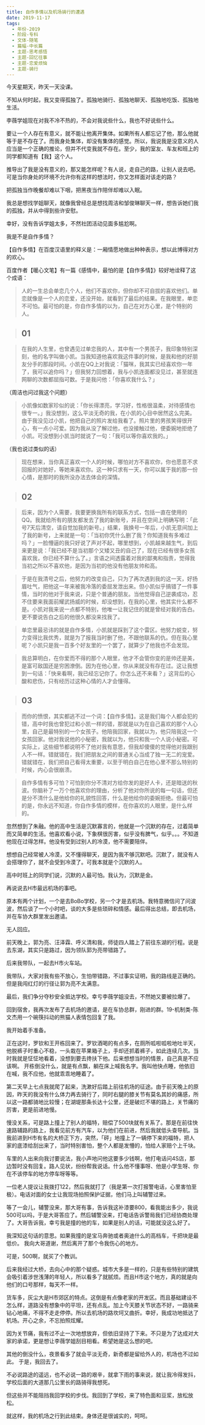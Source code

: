 ```yaml
---
title: 自作多情以及机场骑行的遭遇
date: 2019-11-17
tags:
  - 年份-2019
  - 阶段-专科
  - 文体-随笔
  - 篇幅-中长篇
  - 主题-思考感悟
  - 主题-回忆往事
  - 主题-恋爱烦恼
  - 主题-骑行
---
```


今天星期天，昨天一天没课。

不知从何时起，我又变得孤独了。孤独地骑行、孤独地聊天、孤独地吃饭、孤独地生活。

李薇学姐现在对我不冷不热的，不会对我说些什么，我也不好说些什么。

要让一个人存在有意义，就不能让他离开集体。如果所有人都忘记了他，那么他就等于是不存在了。而我身处集体，却没有集体的感觉。所以，我说我是没意义的人应当是一个正确的推论，但并不代变我就不存在。至少，我的室友、车友和班上的同学都知道有【我】这个人。

推导出了我是没有意义的，那又能怎样呢？有人说，走自己的路，让别人说去吧。可是当你身处的环境不允许你有这样的想法时，你又怎样面对该走的路？

把孤独当作晚餐却难以下咽，把黑夜当作陪伴却难以入眠。

我总是想找学姐聊天，就像我曾经总是想找周洁和邹俊琳聊天一样，想告诉她们我的孤独，并从中得到些许安慰。

幸好，没有告诉学姐太多，不然社团活动见面多尴尬啊。

我是不是自作多情？

【自作多情】在百度汉语里的释义是：一厢情愿地做出种种表示，想以此博得对方的欢心。

百度作者【暖心文笔】有一篇《感情中，最怕的是【自作多情】》较好地诠释了这个成语：

> 人的一生总会单恋几个人，他们不喜欢你，但你却不可自拔的喜欢他们。单恋就像是一个人的恋爱，还没开始，就看到了最后的结果。在我眼里，单恋不可怕。最可怕的是，你自作多情的以为，自己在对方心里，是个特别的人。

> ## 01

> 在我的人生里，也曾遇见过单恋我的人，其中有一个男孩子，我印象特别深刻，他的名字叫做小凯。当我知道他喜欢我这件事的时候，是我和他的好朋友分手的那段时间。小凯在QQ上对我说：「猫咪，我其实已经喜欢你一年了，我可以追你吗？」但我努力回想着，我与小凯连面都没见过，甚至就连网聊的次数都屈指可数。于是我问他：「你喜欢我什么？」

（周洁也问过我这个问题）

> 小凯像如数家珍似的说：「你长得漂亮，学习好，性格很温柔，对待感情也很专一。」我没想到，这么平淡无奇的我，在小凯的心目中居然这么完美。由于我没见过小凯，他把自己的照片发给我看了。照片里的男孩笑得很开心，有一点小可爱。因为我从没了解过他，也没接触过他，便委婉地拒绝了小凯。可没想到小凯当时就说了一句：「我可以等你喜欢我的。」

（我也说过类似的话）

> 现在想来，当你真正喜欢一个人的时候，哪怕对方不喜欢你，你也愿意不求回报的对她好，等她来喜欢你。这一种只求有一天，你可以属于我的那一份心情，是那时的我所没办法去体会的深情。

> ## 02

> 后来，因为个人需要，我要更换我所有的联系方式，包括一直在使用的QQ。我就给所有的朋友都发去了我的新账号，并且在空间上明确写明：「此号7天后清空，请自觉加我的新号。」结果，我换号一年后，小凯无意间加上了我的新号，上来就是一句：「当初你凭什么删了我？你知道我有多难过吗？」一脸懵逼的我只好说了声对不起，哪里想到，小凯越来越生气，到后来更是说：「我已经不是当初那个又矮又丑的自己了，现在已经有很多女孩喜欢我，你已经不算什么了。」言语之间透露着对我的鄙夷和指责，觉得我当初之所以不喜欢他，是因为当初的他没有他朋友帅和高。

> 于是在我清号之后，他努力的改变自己，只为了再次遇到我的这一天，好扬眉吐气，把他这一年来被我冷落的委屈发泄出来。但小凯似乎搞错了一件事情，当时的他对于我来说，只是个普通的朋友。当他觉得自己逆袭成功，忍不住要来我面前耀武扬威的时候，却没想到，在我的心里，他其实什么都不是。小凯对我来说一点都不特别，他唯一让我记住的就是曾经对我的告白。更不要说告白之后的他很久都没来找我了。

> 单恋里最忌讳的就是自作多情，小凯就是踩到了这个雷区。他努力蜕变，努力变得比我优秀，就是为了报我当时删了他，不跟他联系的仇。但在我心里呢？小凯只是我一百多个好友里的一个罢了，就算少了他我也不会发现。

> 我总算明白，在你爱而不得的那个人眼里，他才不会管你变的是帅还是美，是富可敌国还是穷困潦倒。因为在他心里，你从来就没有存在过。这让我想到一句话：「快来看啊，我已经忘记你了。你怎么还不来看？」这背后的心酸和悲伤，只有经历过这种心情的人才会懂得。

> ## 03

> 而你的愤恨，其实都逃不过一个词：【自作多情】。这是我们每个人都会犯的错，高中时我也曾犯过和小凯一样的错，那就是以为在自己喜欢的那个人心里，自己是最特别的一个女孩子。他陪我回家，我就以为，他只陪我这一个女孩回家。他对我说他的小秘密，我就以为，他只和我一个人说小秘密。可实际上，这些细节都说明不了他对我有意思，但我却傻傻的觉得他对我跟别人不一样。错就错在，我们把朋友之间的普通关心当成了独一无二的宠爱。错就错在，我们把自己看得太重要，以至于明白自己在他心里不那么特别的时候，内心会很崩溃。

> 自作多情有多可怕？可怕到你分不清对方给你发的是好人卡，还是暗送的秋波。你脑补了一万个他喜欢你的理由，分析了他对你所说的每一句话，但还是分不清什么是他给你的礼貌性回答，什么是他给你的委婉拒绝。但最可怕的是，你永远不知道，你自作多情的模样，在你喜欢的人眼里，是什么样的。

忽然想到了朱融。他的高中生活是沉默寡言的，他就是一个沉默的存在，过着简单而又简单的生活。他喜欢看小说，下象棋很厉害，似乎没有脾气，似乎。。。不知道他现在过得怎样。他没有受到过别人的冷漠，他不需要陪伴。

想想自己经常被人冷漠，又不懂得聊天，是因为我不够沉默吧。沉默了，就没有人会搭理你了，就不会受到冷漠了。可我本就是个沉默的人。

高中时班上的同学们说，沉默的人最可怕。我认为，沉默是金。

再说说去H市最远机场的事吧。

原本有两个计划，一个是去BoBo学校，另一个才是去机场。我特意微信问了问波波，然后谈了一个小时吧，谈的大多是些琐碎和情感。最后得出总结，即去机场，并在车协大群里发出邀请。

无人回应。

前天晚上，郭为亮、汪泽霖、呼义清和我，师徒四人踏上了前往东湖的行程。说是去东湖，其实只是路过，因为领队郭为亮带错路了。

后来我带队，一起去H市火车站。

我带队，大家对我有些不放心，生怕带错路，不过事实证明，我的路线是正确的。但是我闯红灯的行径让郭为亮不太满意。

最后，我们争分夺秒安全抵达学校。幸亏李薇学姐没去，不然她又要被拉爆了。

回到宿舍，我再次发布了去机场的邀请，是在车协总群，刚进的群。19-机制类-陈文杰用一个碗筷抖动的熊猫人表情包回复了我。

我开始着手准备。

正在这时，罗钦和王开栋回来了。罗钦酒喝的有点多，在厕所呱啦呱啦地吐半天，他脱裤子时重心不稳，一头栽在苹果箱子上，手却还抓着裤子，如此连续几次。当时我就是怔怔地看着，没想到要去搀扶下他。后来想想当时的情景，自己真是不应该啊。
开栋倒没什么，就是有点飘，躺在床上喊我名字。我叫他快点睡，他依旧在喊，我不应他，他就乖乖地睡着了。

第二天早上七点我就爬了起来，洗漱好后踏上前往机场的征途。由于前天晚上的原因，昨天的我没有什么体力再去骑行了，同时右腿的膝关节有莫名其妙的痛感，所以这一路都骑地比较慢；在湖堤那条长达十公里，还是破烂不堪的路上，关节痛的厉害，更是前进地慢。

慢没关系，可是路上撞上了别人的福特，赔偿了500块就有关系了。那是在前往快速路辅路的路上，我看见前方有汽车，以为他们在前进，然后我就低头查导航。当我前进到H市有名的大桥正下方，突然，「砰」地撞上了一辆停下来的福特，把人家的底漆给刮出来了，当时特别害怕，整个人都是发懵的，怕给人家赔个上千块。

车里的人出来向我讨要说法，我小声地问他这要多少钱啊，他打电话问4S店，那边暂时没有回复。路人见状，纷纷帮我说话。什么他不懂事呀、他是小学生呀、你在不该停车的地方停车呀等等。

一位老人提议让我拨打122，然后我就打了（我是第一次打报警电话，心里害怕至极）。电话对面的女士让我现场拍照保护证据，他们马上叫辅警过来。

等了一会儿，辅警没来，那大哥有事，告诉我这补漆要800，看我能出多少，我说500可以吗，于是大哥答应了。然后辅警没来，打电话告诉警局我们已经协商处理了。大哥告诉我，幸亏我是撞的他的车，如果是别人的话，可能就没这么好了。

我深知这句话的意思。如果我撞的是宝马奔驰或者奥迪什么的高档车，千把块是最低价。
我向大哥道谢，然后离开了那个令我伤心的地方。

可是，500啊，就买了个教训。

后来我经过大桥，去向心中的那个疑惑。城市大多是一样的，只是有些特别的建筑会吸引着涉世浅薄的年轻人，所以看多了就腻烦。而且H市这个地方，真的就是向他们的口号那样，每天不一样。

货车多，灰尘大是H市郊区的特点。这倒是有点像老家的开发区。而且基础建设不怎么样，道路没有想象中的平坦，还有点乱。加上今天膝关节状态不好，一路骑来钻心地痛，不得不走走停停。所以去机场的路坎坷又曲折。幸好，我成功地抵达了机场。开心之余，不忘拍照炫耀。

因为关节痛，我有过不止一次地想放弃，但依旧坚持了下来。不只是为了达成对大家的承诺，更是想让李薇学姐刮目相看。希望她是这么想的吧。

其他的倒没什么，夜景看多了就会平淡无奇，新奇都是留给外人的，机场也不过如此。
于是，我回去了。

不必说路途的遥远，也不必说一路的艰辛，就拿下雨的事来说，就让我冷得发抖，学校后面的大道那几公里长的路骑得我想死。

但这些并不能阻挡我回学校的步伐。我回到了学校，来了特色面和豆浆，放松放松。

就这样，我的机场之行到此结束。身体还是很诚实的，呵呵。
